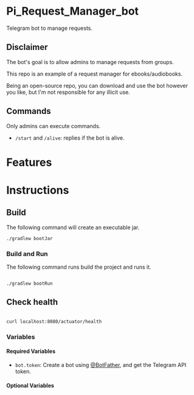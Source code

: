 # Pi_Request_Manager_bot

Telegram bot to manage requests.

## Disclaimer

The bot's goal is to allow admins to manage requests from groups.

This repo is an example of a request manager for ebooks/audiobooks.

Being an open-source repo, you can download and use the bot however you like, but I'm not responsible for any illicit use.

## Commands

Only admins can execute commands.

- `/start` and `/alive`: replies if the bot is alive.

# Features

# Instructions

## Build

The following command will create an executable jar.

```
./gradlew bootJar

```

### Build and Run

The following command runs build the project and runs it.

```

./gradlew bootRun

```

## Check health

```

curl localhost:8080/actuator/health

```

### Variables

#### Required Variables

- `bot.token`: Create a bot using [@BotFather](https://telegram.dog/BotFather), and get the Telegram API token.

#### Optional Variables
